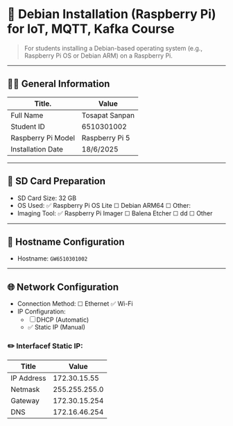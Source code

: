 # 🍓 Debian Installation (Raspberry Pi) for IoT, MQTT, Kafka Course

> For students installing a Debian-based operating system (e.g., Raspberry Pi OS or Debian ARM) on a Raspberry Pi.

---

## 🧑‍🎓 General Information

| Title.               | Value                                               |
| -------------------- | --------------------------------------------------- |
| Full Name            | Tosapat Sanpan|
| Student ID           | 6510301002 |
| Raspberry Pi Model   | Raspberry Pi 5 |
| Installation Date    | 18/6/2025 |


---

## 💾 SD Card Preparation

- SD Card Size: 32 GB
- OS Used: ✅  Raspberry Pi OS Lite ☐ Debian ARM64 ☐ Other: 
- Imaging Tool: ✅  Raspberry Pi Imager ☐ Balena Etcher ☐ dd ☐ Other

---

## 📛 Hostname Configuration

- Hostname: `GW6510301002`

---

## 🌐 Network Configuration

- Connection Method: ☐ Ethernet ✅  Wi-Fi
- IP Configuration:
  - ☐ DHCP (Automatic)
  - ✅ Static IP (Manual)

### ✏️ Interfacef Static IP:

| Title        | Value                                               |
| ------------ | --------------------------------------------------- |
| IP Address   | 172.30.15.55|
| Netmask      | 255.255.255.0 |
| Gateway      | 172.30.15.254|
| DNS          | 172.16.46.254|

